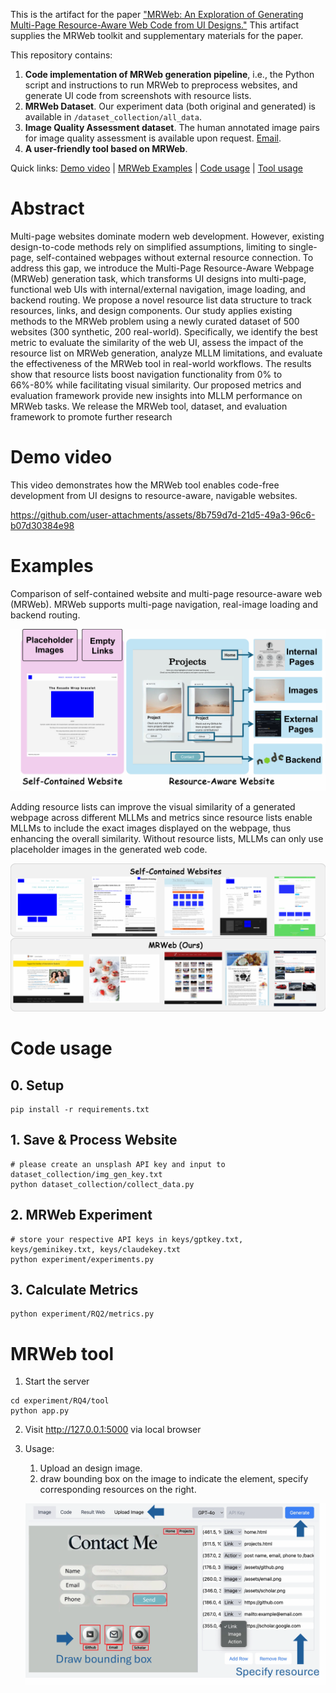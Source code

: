 This is the artifact for the paper ["MRWeb: An Exploration of Generating Multi-Page Resource-Aware Web Code from UI Designs."](https://arxiv.org/abs/2412.15310) This artifact supplies the MRWeb toolkit and supplementary materials for the paper. 


This repository contains:

1. **Code implementation of MRWeb generation pipeline**, i.e., the Python script and instructions to run MRWeb to preprocess websites, and generate UI code from screenshots with resource lists. 
2.  **MRWeb Dataset**. Our experiment data (both original and generated) is available in `/dataset_collection/all_data`. 
3. **Image Quality Assessment dataset**. The human annotated image pairs for image quality assessment is available upon request. [Email](mailto:yxwan9@cse.cuhk.edu.hk). 
4. **A user-friendly tool based on MRWeb**.



Quick links: [Demo video](#Demo-video) | [MRWeb Examples](#Examples) | [Code usage](#Code-usage) | [Tool usage](#MRWeb-tool) 


# Abstract

Multi-page websites dominate modern web development. However, existing design-to-code methods rely on simplified assumptions, limiting to single-page, self-contained webpages without external resource connection. To address this gap, we introduce the Multi-Page Resource-Aware Webpage (MRWeb) generation task, which transforms UI designs into multi-page, functional web UIs with internal/external navigation, image loading, and backend routing. We propose a novel resource list data structure to track resources, links, and design components. Our study applies existing methods to the MRWeb problem using a newly curated dataset of 500 websites (300 synthetic, 200 real-world). Specifically, we identify the best metric to evaluate the similarity of the web UI, assess the impact of the resource list on MRWeb generation, analyze MLLM limitations, and evaluate the effectiveness of the MRWeb tool in real-world workflows. The results show that resource lists boost navigation functionality from 0% to 66%-80% while facilitating visual similarity. Our proposed metrics and evaluation framework provide new insights into MLLM performance on MRWeb tasks. We release the MRWeb tool, dataset, and evaluation framework to promote further research



# Demo video

This video demonstrates how the MRWeb tool enables code-free development from UI designs to resource-aware, navigable websites. 

https://github.com/user-attachments/assets/8b759d7d-21d5-49a3-96c6-b07d30384e98


# Examples

Comparison of self-contained website and multi-page resource-aware web (MRWeb). MRWeb supports multi-page navigation, real-image loading and backend routing.

![image-20241219171847068](assets/comparison1.png)

Adding resource lists can improve the visual similarity of a generated webpage across different MLLMs and metrics since resource lists enable MLLMs to include the exact images displayed on the webpage, thus enhancing the overall similarity. Without resource lists, MLLMs can only use placeholder images in the generated web code.

![image-20241219171953522](assets/comparison2.png)


# Code usage

## 0. Setup

```shell
pip install -r requirements.txt
```



## 1. Save & Process Website

```shell
# please create an unsplash API key and input to dataset_collection/img_gen_key.txt
python dataset_collection/collect_data.py
```

## 2. MRWeb Experiment

```shell
# store your respective API keys in keys/gptkey.txt, keys/geminikey.txt, keys/claudekey.txt
python experiment/experiments.py
```

## 3. Calculate Metrics

```shell
python experiment/RQ2/metrics.py
```



# MRWeb tool

1. Start the server

```shell
cd experiment/RQ4/tool
python app.py
```

2. Visit http://127.0.0.1:5000 via local browser

3. Usage:

   1. Upload an design image.
   2. draw bounding box on the image to indicate the element, specify corresponding resources on the right.

   ![image-20241219181219420](assets/tool.png)
